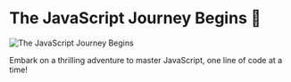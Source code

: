 # The JavaScript Journey Begins 🚀

![The JavaScript Journey Begins](https://cdn.sanity.io/images/x0c10dda/production/a9db777221e9bc1f2548a593ae22fd8c35a79db7-1900x1267.jpg)

Embark on a thrilling adventure to master JavaScript, one line of code at a time!

